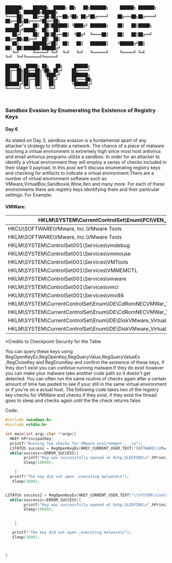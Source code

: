 





```


███████╗    ██████╗  █████╗ ██╗   ██╗███████╗     ██████╗ ███████╗    ██████╗ ███████╗██████╗     
╚════██║    ██╔══██╗██╔══██╗╚██╗ ██╔╝██╔════╝    ██╔═══██╗██╔════╝    ██╔══██╗██╔════╝██╔══██╗    
    ██╔╝    ██║  ██║███████║ ╚████╔╝ ███████╗    ██║   ██║█████╗      ██████╔╝█████╗  ██║  ██║    
   ██╔╝     ██║  ██║██╔══██║  ╚██╔╝  ╚════██║    ██║   ██║██╔══╝      ██╔══██╗██╔══╝  ██║  ██║    
   ██║      ██████╔╝██║  ██║   ██║   ███████║    ╚██████╔╝██║         ██║  ██║███████╗██████╔╝    
   ╚═╝      ╚═════╝ ╚═╝  ╚═╝   ╚═╝   ╚══════╝     ╚═════╝ ╚═╝         ╚═╝  ╚═╝╚══════╝╚═════╝     
                                                                                                  
██████╗  █████╗ ██╗   ██╗     ██████╗                                                             
██╔══██╗██╔══██╗╚██╗ ██╔╝    ██╔════╝                                                             
██║  ██║███████║ ╚████╔╝     ███████╗                                                             
██║  ██║██╔══██║  ╚██╔╝      ██╔═══██╗                                                            
██████╔╝██║  ██║   ██║       ╚██████╔╝                                                            
╚═════╝ ╚═╝  ╚═╝   ╚═╝        ╚═════╝                                                             
                                                                                                  


```


### Sandbox Evasion by Enumerating the Existence of Registry Keys

#### Day 6

As stated on Day 3, sandbox evasion is a fundamental apart of any attacker's strategy to infilrate a network. The chance of a piece of malware touching a virtual environment is extremely high since most host antivirus and email antivirus programs utilize a sandbox. In order for an attacker to identify a virtual environment they will employ a series of checks included in their stage 0 payload. In this post we'll discuss enumerating registry keys and checking for artifacts to indicate a virtual environment.There are a number of virtual environment software such as VMware,VirtualBox,Sandboxie,Wine,Xen and many more. For each of these environments there are registry keys identifying them and their particular settings. For Example:

#### VMWare:

| HKLM\SYSTEM\CurrentControlSet\Enum\PCI\VEN_15AD*             |      |
| ------------------------------------------------------------ | ---- |
| HKCU\SOFTWARE\VMware, Inc.\VMware Tools                      |      |
| HKLM\SOFTWARE\VMware, Inc.\VMware Tools                      |      |
| HKLM\SYSTEM\ControlSet001\Services\vmdebug                   |      |
| HKLM\SYSTEM\ControlSet001\Services\vmmouse                   |      |
| HKLM\SYSTEM\ControlSet001\Services\VMTools                   |      |
| HKLM\SYSTEM\ControlSet001\Services\VMMEMCTL                  |      |
| HKLM\SYSTEM\ControlSet001\Services\vmware                    |      |
| HKLM\SYSTEM\ControlSet001\Services\vmci                      |      |
| HKLM\SYSTEM\ControlSet001\Services\vmx86                     |      |
| HKLM\SYSTEM\CurrentControlSet\Enum\IDE\CdRomNECVMWar_VMware_IDE_CD* |      |
| HKLM\SYSTEM\CurrentControlSet\Enum\IDE\CdRomNECVMWar_VMware_SATA_CD* |      |
| HKLM\SYSTEM\CurrentControlSet\Enum\IDE\DiskVMware_Virtual_IDE_Hard_Drive* |      |
| HKLM\SYSTEM\CurrentControlSet\Enum\IDE\DiskVMware_Virtual_SATA_Hard_Drive* |      |

*Credits to Checkpoint Security for the Table

You can query these keys using RegOpenKeyEx,RegOpenKey,RegQueryValue,RegQueryValueEx ,RegCloseKey and RegEnumKey and confirm the existence of these keys, if they don't exist you can continue running malware.If they do exist however you can make  your malware take another code path so it doesn't get detected. You can often run the same routine of checks again after a certain amount of time has pasted to see if your still in the same virtual environment or if you're on a actual host. The following code takes two of the registry key checks for VMWare and checks if they exist, if they exist the thread goes to sleep and checks again until the the check returns false.

Code:

```c
#include <windows.h>
#include <stdio.h>

int main(int argc,char **argv){
  HKEY hPrincipalKey;
  printf("Running Two checks for VMware environment....\n");
  LSTATUS success = RegOpenKeyEx(HKEY_CURRENT_USER,TEXT("SOFTWARE\\VMware, Inc.\\VMware Tools"),0,KEY_READ,&hPrincipalKey);
  while(success==ERROR_SUCCESS){
        printf("Key was successfully opened at 0x%p,SLEEPING\n",hPrincipalKey);
        Sleep(10000);

    }
  printf("The key did not open ,executing malware\n");
   Sleep(1000);


LSTATUS success2 = RegOpenKeyEx(HKEY_CURRENT_USER,TEXT("\\SYSTEM\\ControlSet001\\Services\\VMTools"),0,KEY_READ,&hPrincipalKey);
  while(success2==ERROR_SUCCESS){
        printf("Key was successfully opened at 0x%p,SLEEPING\n",hPrincipalKey);
        Sleep(10000);


    }

   printf("The key did not open ,executing malware\n");
   Sleep(1000);



}

```

